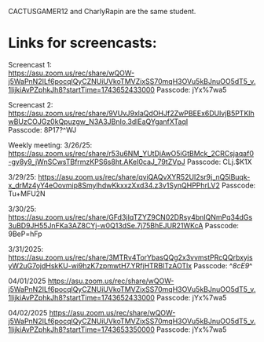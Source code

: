 CACTUSGAMER12 and CharlyRapin are the same student.

# Links for screencasts: 
Screencast 1: 	 
https://asu.zoom.us/rec/share/wQOW-j5WaPnN2ILf6pocqlQyCZNUiUVkoTMVZixSS70mqH3OVu5kBJnuOO5dT5_v.1lijkiAvPZphkJh8?startTime=1743652433000 
Passcode: jYx%7wa5 

Screencast 2:  
https://asu.zoom.us/rec/share/9VUvJ9xlaQdOHJf2ZwPBEEx6DUlvjB5PTKlhwBUzCOJGz0kQpuzgw_N3A3JBnIo.3dlEaQYganfXTaqI  
Passcode: 8P17?^WJ  

Weekly meeting:
3/26/25: 
https://asu.zoom.us/rec/share/r53u6NM_YUtDjAwO5iGtBMck_2CRCsjaqaf0-gy8y9_jWnSCwsTBfrmzKPS6s8ht.AKeI0caJ_79tZVpJ
Passcode: CLj.$K1X

3/29/25: 
https://asu.zoom.us/rec/share/qviQAQvXYR52UI2sr9j_nQ5lBuqk-x_drMz4yY4eOovmip8SmylhdwKkxxzXxd34.z3v1SynQHPPhrLV2
Passcode: Tu+MFU2N

3/30/25: 
https://asu.zoom.us/rec/share/GFd3jIqTZYZ9CN02DRsy4bnIQNmPq34dGs3uBD9JH55JnFKa3AZ8CYj-w0Q13dSe.7j75BhEJUR21WKcA
Passcode: 9BeP=hFp

3/31/2025: 
https://asu.zoom.us/rec/share/3MTRv4TorYbasQQg2x3vvmstPRcQQrbxyisyW2uG7ojdHskKU-wi9hzK7zpmwtH7.YRfjHTRBlTzAOTlx
Passcode: ^*8cE9*^

04/01/2025 
https://asu.zoom.us/rec/share/wQOW-j5WaPnN2ILf6pocqlQyCZNUiUVkoTMVZixSS70mqH3OVu5kBJnuOO5dT5_v.1lijkiAvPZphkJh8?startTime=1743652433000 
Passcode: jYx%7wa5 

 

04/02/2025 
https://asu.zoom.us/rec/share/wQOW-j5WaPnN2ILf6pocqlQyCZNUiUVkoTMVZixSS70mqH3OVu5kBJnuOO5dT5_v.1lijkiAvPZphkJh8?startTime=1743653350000 
Passcode: jYx%7wa5 
